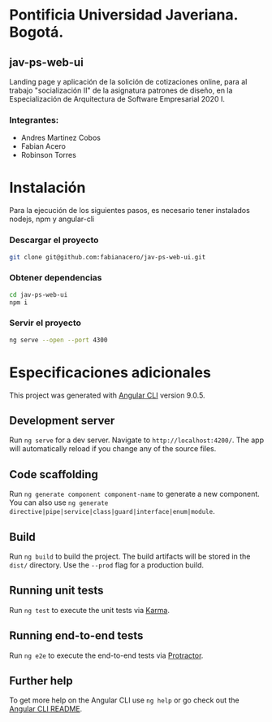 # Pontificia Universidad Javeriana. Bogotá.
## jav-ps-web-ui

Landing page y aplicación de la solición de cotizaciones online, para al trabajo "socialización II" de la asignatura patrones 
de diseño, en la Especialización de Arquitectura de Software Empresarial 2020 I.

### Integrantes:

* Andres Martinez Cobos
* Fabian Acero
* Robinson Torres

# Instalación

Para la ejecución de los siguientes pasos, es necesario tener instalados nodejs, npm y angular-cli

### Descargar el proyecto
```bash
git clone git@github.com:fabianacero/jav-ps-web-ui.git
```

### Obtener dependencias
```bash
cd jav-ps-web-ui
npm i
```

### Servir el proyecto
```bash
ng serve --open --port 4300
```

# Especificaciones adicionales
This project was generated with [Angular CLI](https://github.com/angular/angular-cli) version 9.0.5.

## Development server

Run `ng serve` for a dev server. Navigate to `http://localhost:4200/`. The app will automatically reload if you change any of the source files.

## Code scaffolding

Run `ng generate component component-name` to generate a new component. You can also use `ng generate directive|pipe|service|class|guard|interface|enum|module`.

## Build

Run `ng build` to build the project. The build artifacts will be stored in the `dist/` directory. Use the `--prod` flag for a production build.

## Running unit tests

Run `ng test` to execute the unit tests via [Karma](https://karma-runner.github.io).

## Running end-to-end tests

Run `ng e2e` to execute the end-to-end tests via [Protractor](http://www.protractortest.org/).

## Further help

To get more help on the Angular CLI use `ng help` or go check out the [Angular CLI README](https://github.com/angular/angular-cli/blob/master/README.md).
